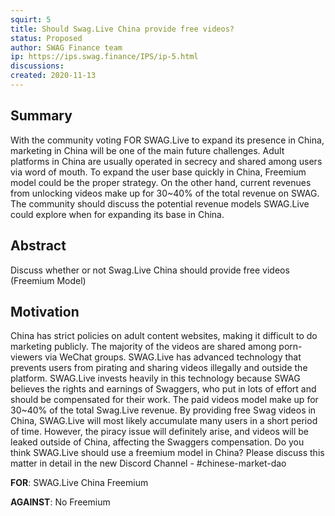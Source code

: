 ```yaml
---
squirt: 5
title: Should Swag.Live China provide free videos?
status: Proposed
author: SWAG Finance team
ip: https://ips.swag.finance/IPS/ip-5.html
discussions: 
created: 2020-11-13
---
```


## Summary
With the community voting FOR SWAG.Live to expand its presence in China, marketing in China will be one of the main future challenges. Adult platforms in China are usually operated in secrecy and shared among users via word of mouth. To expand the user base quickly in China, Freemium model could be the proper strategy. On the other hand, current revenues from unlocking videos make up for 30~40% of the total revenue on SWAG. The community should discuss the potential revenue models SWAG.Live could explore when for expanding its base in China.

## Abstract
Discuss whether or not Swag.Live China should provide free videos (Freemium Model)

## Motivation
China has strict policies on adult content websites, making it difficult to do marketing publicly. The majority of the videos are shared among porn-viewers via WeChat groups. SWAG.Live has advanced technology that prevents users from pirating and sharing videos illegally and outside the platform. SWAG.Live invests heavily in this technology because SWAG believes the rights and earnings of Swaggers, who put in lots of effort and should be compensated for their work. The paid videos model make up for 30~40% of the total Swag.Live revenue. By providing free Swag videos in China, SWAG.Live will most likely accumulate many users in a short period of time. However, the piracy issue will definitely arise, and videos will be leaked outside of China, affecting the Swaggers compensation. Do you think SWAG.Live should use a freemium model in China? Please discuss this matter in detail in the new Discord Channel - #chinese-market-dao

**FOR**: SWAG.Live China Freemium

**AGAINST**: No Freemium
